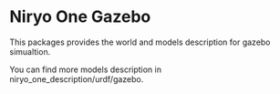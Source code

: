 # Niryo One Gazebo

This packages provides the world and models description for gazebo simualtion.

You can find more models description in niryo_one_description/urdf/gazebo.
